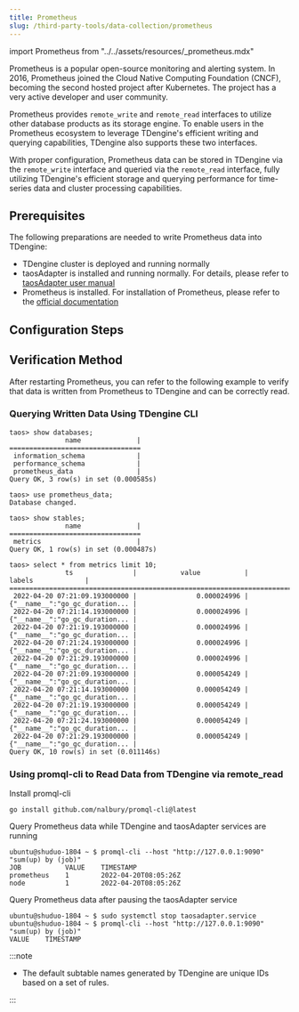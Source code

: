 ```yaml
---
title: Prometheus 
slug: /third-party-tools/data-collection/prometheus
---
```


import Prometheus from "../../assets/resources/_prometheus.mdx"

Prometheus is a popular open-source monitoring and alerting system. In 2016, Prometheus joined the Cloud Native Computing Foundation (CNCF), becoming the second hosted project after Kubernetes. The project has a very active developer and user community.

Prometheus provides `remote_write` and `remote_read` interfaces to utilize other database products as its storage engine. To enable users in the Prometheus ecosystem to leverage TDengine's efficient writing and querying capabilities, TDengine also supports these two interfaces.

With proper configuration, Prometheus data can be stored in TDengine via the `remote_write` interface and queried via the `remote_read` interface, fully utilizing TDengine's efficient storage and querying performance for time-series data and cluster processing capabilities.

## Prerequisites

The following preparations are needed to write Prometheus data into TDengine:

- TDengine cluster is deployed and running normally
- taosAdapter is installed and running normally. For details, please refer to [taosAdapter user manual](../../../tdengine-reference/components/taosadapter)
- Prometheus is installed. For installation of Prometheus, please refer to the [official documentation](https://prometheus.io/docs/prometheus/latest/installation/)

## Configuration Steps

<Prometheus />

## Verification Method

After restarting Prometheus, you can refer to the following example to verify that data is written from Prometheus to TDengine and can be correctly read.

### Querying Written Data Using TDengine CLI

```text
taos> show databases;
              name              |
=================================
 information_schema             |
 performance_schema             |
 prometheus_data                |
Query OK, 3 row(s) in set (0.000585s)

taos> use prometheus_data;
Database changed.

taos> show stables;
              name              |
=================================
 metrics                        |
Query OK, 1 row(s) in set (0.000487s)

taos> select * from metrics limit 10;
              ts               |           value           |             labels             |
=============================================================================================
 2022-04-20 07:21:09.193000000 |               0.000024996 | {"__name__":"go_gc_duration... |
 2022-04-20 07:21:14.193000000 |               0.000024996 | {"__name__":"go_gc_duration... |
 2022-04-20 07:21:19.193000000 |               0.000024996 | {"__name__":"go_gc_duration... |
 2022-04-20 07:21:24.193000000 |               0.000024996 | {"__name__":"go_gc_duration... |
 2022-04-20 07:21:29.193000000 |               0.000024996 | {"__name__":"go_gc_duration... |
 2022-04-20 07:21:09.193000000 |               0.000054249 | {"__name__":"go_gc_duration... |
 2022-04-20 07:21:14.193000000 |               0.000054249 | {"__name__":"go_gc_duration... |
 2022-04-20 07:21:19.193000000 |               0.000054249 | {"__name__":"go_gc_duration... |
 2022-04-20 07:21:24.193000000 |               0.000054249 | {"__name__":"go_gc_duration... |
 2022-04-20 07:21:29.193000000 |               0.000054249 | {"__name__":"go_gc_duration... |
Query OK, 10 row(s) in set (0.011146s)
```

### Using promql-cli to Read Data from TDengine via remote_read

Install promql-cli

```shell
go install github.com/nalbury/promql-cli@latest
```

Query Prometheus data while TDengine and taosAdapter services are running

```text
ubuntu@shuduo-1804 ~ $ promql-cli --host "http://127.0.0.1:9090" "sum(up) by (job)"
JOB           VALUE    TIMESTAMP
prometheus    1        2022-04-20T08:05:26Z
node          1        2022-04-20T08:05:26Z
```

Query Prometheus data after pausing the taosAdapter service

```text
ubuntu@shuduo-1804 ~ $ sudo systemctl stop taosadapter.service
ubuntu@shuduo-1804 ~ $ promql-cli --host "http://127.0.0.1:9090" "sum(up) by (job)"
VALUE    TIMESTAMP
```

:::note

- The default subtable names generated by TDengine are unique IDs based on a set of rules.

:::
